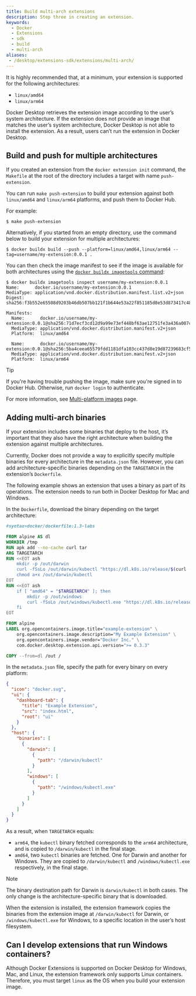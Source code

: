 ```yaml
---
title: Build multi-arch extensions
description: Step three in creating an extension.
keywords:
  - Docker
  - Extensions
  - sdk
  - build
  - multi-arch
aliases: 
 - /desktop/extensions-sdk/extensions/multi-arch/
---
```


It is highly recommended that, at a minimum, your extension is supported for the following architectures:

- `linux/amd64`
- `linux/arm64`

Docker Desktop retrieves the extension image according to the user’s system architecture. If the extension does not provide an image that matches the user’s system architecture, Docker Desktop is not able to install the extension. As a result, users can’t run the extension in Docker Desktop.

## Build and push for multiple architectures

If you created an extension from the `docker extension init` command, the
`Makefile` at the root of the directory includes a target with name
`push-extension`.

You can run `make push-extension` to build your extension against both
`linux/amd64` and `linux/arm64` platforms, and push them to Docker Hub.

For example:

```console
$ make push-extension
```

Alternatively, if you started from an empty directory, use the command below
to build your extension for multiple architectures:

```console
$ docker buildx build --push --platform=linux/amd64,linux/arm64 --tag=username/my-extension:0.0.1 .
```

You can then check the image manifest to see if the image is available for both
architectures using the [`docker buildx imagetools` command](/reference/cli/docker/buildx/imagetools/_index.md):

```console
$ docker buildx imagetools inspect username/my-extension:0.0.1
Name:      docker.io/username/my-extension:0.0.1
MediaType: application/vnd.docker.distribution.manifest.list.v2+json
Digest:    sha256:f3b552e65508d9203b46db507bb121f1b644e53a22f851185d8e53d873417c48

Manifests:
  Name:      docker.io/username/my-extension:0.0.1@sha256:71d7ecf3cd12d9a99e73ef448bf63ae12751fe3a436a007cb0969f0dc4184c8c
  MediaType: application/vnd.docker.distribution.manifest.v2+json
  Platform:  linux/amd64

  Name:      docker.io/username/my-extension:0.0.1@sha256:5ba4ceea65579fdd1181dfa103cc437d8e19d87239683cf5040e633211387ccf
  MediaType: application/vnd.docker.distribution.manifest.v2+json
  Platform:  linux/arm64
```

> [!TIP]
>
> If you're having trouble pushing the image, make sure you're signed in to Docker Hub. Otherwise, run `docker login` to authenticate.

For more information, see [Multi-platform images](/manuals/build/building/multi-platform.md) page.

## Adding multi-arch binaries

If your extension includes some binaries that deploy to the host, it’s important that they also have the right architecture when building the extension against multiple architectures.

Currently, Docker does not provide a way to explicitly specify multiple binaries for every architecture in the `metadata.json` file. However, you can add architecture-specific binaries depending on the `TARGETARCH` in the extension’s `Dockerfile`.

The following example shows an extension that uses a binary as part of its operations. The extension needs to run both in Docker Desktop for Mac and Windows.

In the `Dockerfile`, download the binary depending on the target architecture:

```Dockerfile
#syntax=docker/dockerfile:1.3-labs

FROM alpine AS dl
WORKDIR /tmp
RUN apk add --no-cache curl tar
ARG TARGETARCH
RUN <<EOT ash
    mkdir -p /out/darwin
    curl -fSsLo /out/darwin/kubectl "https://dl.k8s.io/release/$(curl -Ls https://dl.k8s.io/release/stable.txt)/bin/darwin/${TARGETARCH}/kubectl"
    chmod a+x /out/darwin/kubectl
EOT
RUN <<EOT ash
    if [ "amd64" = "$TARGETARCH" ]; then
        mkdir -p /out/windows
        curl -fSsLo /out/windows/kubectl.exe "https://dl.k8s.io/release/$(curl -Ls https://dl.k8s.io/release/stable.txt)/bin/windows/amd64/kubectl.exe"
    fi
EOT

FROM alpine
LABEL org.opencontainers.image.title="example-extension" \
    org.opencontainers.image.description="My Example Extension" \
    org.opencontainers.image.vendor="Docker Inc." \
    com.docker.desktop.extension.api.version=">= 0.3.3"

COPY --from=dl /out /
```

In the `metadata.json` file, specify the path for every binary on every platform:

```json
{
  "icon": "docker.svg",
  "ui": {
    "dashboard-tab": {
      "title": "Example Extension",
      "src": "index.html",
      "root": "ui"
    }
  },
  "host": {
    "binaries": [
      {
        "darwin": [
          {
            "path": "/darwin/kubectl"
          }
        ],
        "windows": [
          {
            "path": "/windows/kubectl.exe"
          }
        ]
      }
    ]
  }
}
```

As a result, when `TARGETARCH` equals:

- `arm64`, the `kubectl` binary fetched corresponds to the `arm64` architecture, and is copied to `/darwin/kubectl` in the final stage.
- `amd64`, two `kubectl` binaries are fetched. One for Darwin and another for Windows. They are copied to `/darwin/kubectl` and `/windows/kubectl.exe` respectively, in the final stage.

> [!NOTE]
>
> The binary destination path for Darwin is `darwin/kubectl` in both cases. The only change is the architecture-specific binary that is downloaded.

When the extension is installed, the extension framework copies the binaries from the extension image at `/darwin/kubectl` for Darwin, or `/windows/kubectl.exe` for Windows, to a specific location in the user’s host filesystem.

## Can I develop extensions that run Windows containers?

Although Docker Extensions is supported on Docker Desktop for Windows, Mac, and Linux, the extension framework only supports Linux containers. Therefore, you must target `linux` as the OS when you build your extension image.
